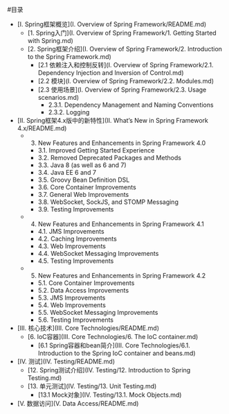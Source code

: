 #目录

* [I. Spring框架概览](I. Overview of Spring Framework/README.md)
    * [1. Spring入门](I. Overview of Spring Framework/1. Getting Started with Spring.md)
    * [2. Spring框架介绍](I. Overview of Spring Framework/2. Introduction to the Spring Framework.md)
      * [2.1 依赖注入和控制反转](I. Overview of Spring Framework/2.1. Dependency Injection and Inversion of Control.md)
      * [2.2 模块](I. Overview of Spring Framework/2.2. Modules.md)
      * [2.3 使用场景](I. Overview of Spring Framework/2.3. Usage scenarios.md)
        * 2.3.1. Dependency Management and Naming Conventions
        * 2.3.2. Logging
* [II. Spring框架4.x版中的新特性](II. What’s New in Spring Framework 4.x/README.md)
    * 3. New Features and Enhancements in Spring Framework 4.0
      * 3.1. Improved Getting Started Experience
      * 3.2. Removed Deprecated Packages and Methods
      * 3.3. Java 8 (as well as 6 and 7)
      * 3.4. Java EE 6 and 7
      * 3.5. Groovy Bean Definition DSL
      * 3.6. Core Container Improvements
      * 3.7. General Web Improvements
      * 3.8. WebSocket, SockJS, and STOMP Messaging
      * 3.9. Testing Improvements
    * 4. New Features and Enhancements in Spring Framework 4.1
      * 4.1. JMS Improvements
      * 4.2. Caching Improvements
      * 4.3. Web Improvements
      * 4.4. WebSocket Messaging Improvements
      * 4.5. Testing Improvements
    * 5. New Features and Enhancements in Spring Framework 4.2
      * 5.1. Core Container Improvements
      * 5.2. Data Access Improvements
      * 5.3. JMS Improvements
      * 5.4. Web Improvements
      * 5.5. WebSocket Messaging Improvements
      * 5.6. Testing Improvements
* [III. 核心技术](III. Core Technologies/README.md)
    * [6. IoC容器](III. Core Technologies/6. The IoC container.md)
      * [6.1 Spring容器和bean简介](III. Core Technologies/6.1. Introduction to the Spring IoC container and beans.md)
* [IV. 测试](IV. Testing/README.md)
    * [12. Spring测试介绍](IV. Testing/12. Introduction to Spring Testing.md)
    * [13. 单元测试](IV. Testing/13. Unit Testing.md)
      * [13.1 Mock对象](IV. Testing/13.1. Mock Objects.md)
* [V. 数据访问](V. Data Access/README.md)

